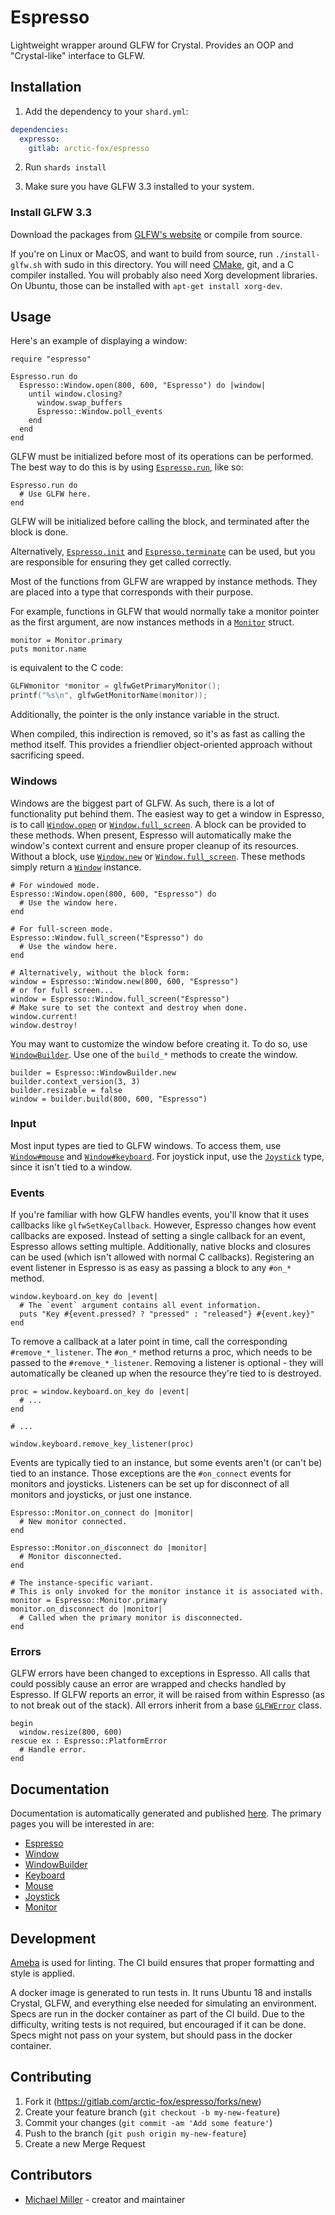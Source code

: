 # Espresso

Lightweight wrapper around GLFW for Crystal.
Provides an OOP and "Crystal-like" interface to GLFW.

## Installation

1. Add the dependency to your `shard.yml`:

```yaml
dependencies:
  expresso:
    gitlab: arctic-fox/espresso
```

2. Run `shards install`

3. Make sure you have GLFW 3.3 installed to your system.

### Install GLFW 3.3

Download the packages from [GLFW's website](https://www.glfw.org/download.html)
or compile from source.

If you're on Linux or MacOS, and want to build from source,
run `./install-glfw.sh` with sudo in this directory.
You will need [CMake](https://cmake.org/), git, and a C compiler installed.
You will probably also need Xorg development libraries.
On Ubuntu, those can be installed with `apt-get install xorg-dev`.

## Usage

Here's an example of displaying a window:

```crystal
require "espresso"

Espresso.run do
  Espresso::Window.open(800, 600, "Espresso") do |window|
    until window.closing?
      window.swap_buffers
      Espresso::Window.poll_events
    end
  end
end
```

GLFW must be initialized before most of its operations can be performed.
The best way to do this is by using
[`Espresso.run`](https://arctic-fox.gitlab.io/espresso/Espresso.html#run%28joystick_hat_buttons%3ABool%3F%3Dnil%2Ccocoa_chdir_resources%3ABool%3F%3Dnil%2Ccocoa_menubar%3ABool%3F%3Dnil%2C%26block%29-instance-method),
like so:

```crystal
Espresso.run do
  # Use GLFW here.
end
```

GLFW will be initialized before calling the block,
and terminated after the block is done.

Alternatively,
[`Espresso.init`](https://arctic-fox.gitlab.io/espresso/Espresso.html#init%28joystick_hat_buttons%3ABool%3F%3Dnil%2Ccocoa_chdir_resources%3ABool%3F%3Dnil%2Ccocoa_menubar%3ABool%3F%3Dnil%29%3ANil-instance-method)
and
[`Espresso.terminate`](https://arctic-fox.gitlab.io/espresso/Espresso.html#terminate%3ANil-instance-method)
can be used,
but you are responsible for ensuring they get called correctly.

Most of the functions from GLFW are wrapped by instance methods.
They are placed into a type that corresponds with their purpose.

For example, functions in GLFW that would normally take a monitor pointer as the first argument,
are now instances methods in a [`Monitor`](https://arctic-fox.gitlab.io/espresso/Espresso/Monitor.html) struct.

```crystal
monitor = Monitor.primary
puts monitor.name
```

is equivalent to the C code:

```c
GLFWmonitor *monitor = glfwGetPrimaryMonitor();
printf("%s\n", glfwGetMonitorName(monitor));
```

Additionally, the pointer is the only instance variable in the struct.

When compiled, this indirection is removed, so it's as fast as calling the method itself.
This provides a friendlier object-oriented approach without sacrificing speed.

### Windows

Windows are the biggest part of GLFW.
As such, there is a lot of functionality put behind them.
The easiest way to get a window in Espresso, is to call
[`Window.open`](https://arctic-fox.gitlab.io/espresso/Espresso/Window.html#open%28width%3AInt32%2Cheight%3AInt32%2Ctitle%3AString%2C%26block%29-class-method)
or
[`Window.full_screen`](https://arctic-fox.gitlab.io/espresso/Espresso/Window.html#full_screen%28title%3AString%2C%26block%29-class-method).
A block can be provided to these methods.
When present, Espresso will automatically make the window's context current and ensure proper cleanup of its resources.
Without a block, use
[`Window.new`](https://arctic-fox.gitlab.io/espresso/Espresso/Window.html#new%28width%3AInt32%2Cheight%3AInt32%2Ctitle%3AString%29-class-method)
or
[`Window.full_screen`](https://arctic-fox.gitlab.io/espresso/Espresso/Window.html#full_screen%28title%3AString%29-class-method).
These methods simply return a [`Window`](https://arctic-fox.gitlab.io/espresso/Espresso/Window.html) instance.

```crystal
# For windowed mode.
Espresso::Window.open(800, 600, "Espresso") do
  # Use the window here.
end

# For full-screen mode.
Espresso::Window.full_screen("Espresso") do
  # Use the window here.
end

# Alternatively, without the block form:
window = Espresso::Window.new(800, 600, "Espresso")
# or for full screen...
window = Espresso::Window.full_screen("Espresso")
# Make sure to set the context and destroy when done.
window.current!
window.destroy!
```

You may want to customize the window before creating it.
To do so, use [`WindowBuilder`](https://arctic-fox.gitlab.io/espresso/Espresso/WindowBuilder.html).
Use one of the `build_*` methods to create the window.

```crystal
builder = Espresso::WindowBuilder.new
builder.context_version(3, 3)
builder.resizable = false
window = builder.build(800, 600, "Espresso")
```

### Input

Most input types are tied to GLFW windows.
To access them, use
[`Window#mouse`](https://arctic-fox.gitlab.io/espresso/Espresso/Window.html#mouse-instance-method) and
[`Window#keyboard`](https://arctic-fox.gitlab.io/espresso/Espresso/Window.html#keyboard-instance-method).
For joystick input, use the [`Joystick`](https://arctic-fox.gitlab.io/espresso/Espresso/Joystick.html)
type, since it isn't tied to a window.

### Events

If you're familiar with how GLFW handles events,
you'll know that it uses callbacks like `glfwSetKeyCallback`.
However, Espresso changes how event callbacks are exposed.
Instead of setting a single callback for an event, Espresso allows setting multiple.
Additionally, native blocks and closures can be used (which isn't allowed with normal C callbacks).
Registering an event listener in Espresso is as easy as passing a  block to any `#on_*` method.

```crystal
window.keyboard.on_key do |event|
  # The `event` argument contains all event information.
  puts "Key #{event.pressed? ? "pressed" : "released"} #{event.key}"
end
```

To remove a callback at a later point in time, call the corresponding `#remove_*_listener`.
The `#on_*` method returns a proc, which needs to be passed to the `#remove_*_listener`.
Removing a listener is optional - they will automatically be cleaned up when the resource they're tied to is destroyed.

```crystal
proc = window.keyboard.on_key do |event|
  # ...
end

# ...

window.keyboard.remove_key_listener(proc)
```

Events are typically tied to an instance, but some events aren't (or can't be) tied to an instance.
Those exceptions are the `#on_connect` events for monitors and joysticks.
Listeners can be set up for disconnect of all monitors and joysticks, or just one instance.

```crystal
Espresso::Monitor.on_connect do |monitor|
  # New monitor connected.
end

Espresso::Monitor.on_disconnect do |monitor|
  # Monitor disconnected.
end

# The instance-specific variant.
# This is only invoked for the monitor instance it is associated with.
monitor = Espresso::Monitor.primary
monitor.on_disconnect do |monitor|
  # Called when the primary monitor is disconnected.
end
```

### Errors

GLFW errors have been changed to exceptions in Espresso.
All calls that could possibly cause an error are wrapped and checks handled by Espresso.
If GLFW reports an error, it will be raised from within Espresso (as to not break out of the stack).
All errors inherit from a base [`GLFWError`](https://arctic-fox.gitlab.io/espresso/Espresso/GLFWError.html) class.

```crystal
begin
  window.resize(800, 600)
rescue ex : Espresso::PlatformError
  # Handle error.
end
```

## Documentation

Documentation is automatically generated and published [here](https://arctic-fox.gitlab.io/espresso/).
The primary pages you will be interested in are:

- [Espresso](https://arctic-fox.gitlab.io/espresso/Espresso.html)
- [Window](https://arctic-fox.gitlab.io/espresso/Espresso/Window.html)
- [WindowBuilder](https://arctic-fox.gitlab.io/espresso/Espresso/WindowBuilder.html)
- [Keyboard](https://arctic-fox.gitlab.io/espresso/Espresso/Keyboard.html)
- [Mouse](https://arctic-fox.gitlab.io/espresso/Espresso/Mouse.html)
- [Joystick](https://arctic-fox.gitlab.io/espresso/Espresso/Joystick.html)
- [Monitor](https://arctic-fox.gitlab.io/espresso/Espresso/Monitor.html)

## Development

[Ameba](https://github.com/veelenga/ameba) is used for linting.
The CI build ensures that proper formatting and style is applied.

A docker image is generated to run tests in.
It runs Ubuntu 18 and installs Crystal, GLFW, and everything else needed for simulating an environment.
Specs are run in the docker container as part of the CI build.
Due to the difficulty, writing tests is not required, but encouraged if it can be done.
Specs might not pass on your system, but should pass in the docker container.

## Contributing

1. Fork it (<https://gitlab.com/arctic-fox/espresso/forks/new>)
2. Create your feature branch (`git checkout -b my-new-feature`)
3. Commit your changes (`git commit -am 'Add some feature'`)
4. Push to the branch (`git push origin my-new-feature`)
5. Create a new Merge Request

## Contributors

- [Michael Miller](https://gitlab.com/arctic-fox) - creator and maintainer
